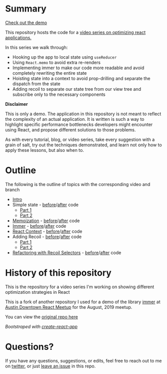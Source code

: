 # Summary

[Check out the demo](https://react-optimizations.netlify.app/)

This repository hosts the code for a
[video series on optimizing react applications.](https://www.youtube.com/playlist?list=PL4XlGi3lmbLFe8kizCgMrXUr3420_wmu7)

In this series we walk through:

- Hooking up the app to local state using `useReducer`
- Using `React.memo` to avoid extra re-renders
- Implementing immer to make our code more readable and avoid completely
  rewriting the entire state
- Hoisting state into a context to avoid prop-drilling and separate the dispatch
  from the state
- Adding recoil to separate our state tree from our view tree and subscribe only
  to the necessary components

**Disclaimer**

This is only a demo. The application in this repository is not meant to reflect
the complexity of an actual application. It is written is such a way to
highlight specific performance bottlenecks developers might encounter using
React, and propose different solutions to those problems.

As with every tutorial, blog, or video series, take every suggestion with a
grain of salt, try out the techniques demonstrated, and learn not only how to
apply these lessons, but also when to.

# Outline

The following is the outline of topics with the corresponding video and branch

- [Intro](https://www.youtube.com/watch?v=PAsrNit6HQk&list=PL4XlGi3lmbLFe8kizCgMrXUr3420_wmu7&index=2&t=0s)
- Simple state -
  [before](https://github.com/brookslybrand/react-optimizations/tree/start)/[after](https://github.com/brookslybrand/react-optimizations/tree/simple-state)
  code
  - [Part 1](https://www.youtube.com/watch?v=0bgsLttY6kY&list=PL4XlGi3lmbLFe8kizCgMrXUr3420_wmu7&index=3&t=2s)
  - [Part 2](https://www.youtube.com/watch?v=2j4yR3f8g40&list=PL4XlGi3lmbLFe8kizCgMrXUr3420_wmu7&index=3)
- [Memoization](https://www.youtube.com/watch?v=mCWFggmQFAI&list=PL4XlGi3lmbLFe8kizCgMrXUr3420_wmu7&index=4) -
  [before](https://github.com/brookslybrand/react-optimizations/tree/simple-state)/[after](https://github.com/brookslybrand/react-optimizations/tree/memoization)
  code
- [Immer](https://www.youtube.com/watch?v=9BBQnYG8sE8&list=PL4XlGi3lmbLFe8kizCgMrXUr3420_wmu7&index=6&t=0s) -
  [before](https://github.com/brookslybrand/react-optimizations/tree/memoization)/[after](https://github.com/brookslybrand/react-optimizations/tree/using-immer)
  code
- [React Context](https://www.youtube.com/watch?v=Uqsk6RcdtPw&list=PL4XlGi3lmbLFe8kizCgMrXUr3420_wmu7&index=6) -
  [before](https://github.com/brookslybrand/react-optimizations/tree/using-immer)/[after](https://github.com/brookslybrand/react-optimizations/tree/add-context)
  code
- Adding Recoil -
  [before](https://github.com/brookslybrand/react-optimizations/tree/add-context)/[after](https://github.com/brookslybrand/react-optimizations/tree/using-recoil)
  code
  - [Part 1](https://www.youtube.com/watch?v=RFIfJ-VzIv0&list=PL4XlGi3lmbLFe8kizCgMrXUr3420_wmu7&index=7)
  - [Part 2](https://www.youtube.com/watch?v=NszLWAL6Tjk&list=PL4XlGi3lmbLFe8kizCgMrXUr3420_wmu7&index=8)
- [Refactoring with Recoil Selectors](https://www.youtube.com/watch?v=-_IzPd_bFNk&list=PL4XlGi3lmbLFe8kizCgMrXUr3420_wmu7&index=9) -
  [before](https://github.com/brookslybrand/react-optimizations/tree/using-recoil)/[after](https://github.com/brookslybrand/react-optimizations/tree/using-selectors)
  code

# History of this repository

This is the repository for a video series I'm working on showing different
optimization strategies in React

This is a fork of another repository I used for a demo of the library
[immer](https://www.npmjs.com/package/immer) at
[Austin Downtown React Meetup](https://www.meetup.com/ReactJS-ATX/?_af_cid=ReactJS-ATX&_xtd=gatlbWFpbF9jbGlja9oAJDU5ZjIwZDRmLTFiNzItNGUyNC1iZWQ1LTNmYjY3ZTI5MGY2OQ&_af=chapter)
for the August, 2019 meetup.

You can view the
[original repo here](https://github.com/brookslybrand/immer-talk)

_Bootstraped with [create-react-app](https://create-react-app.dev)_

# Questions?

If you have any questions, suggestions, or edits, feel free to reach out to me
on [twitter](https://twitter.com/BrooksLybrand), or just
[leave an issue](https://github.com/brookslybrand/react-optimizations/issues) in
this repo.
